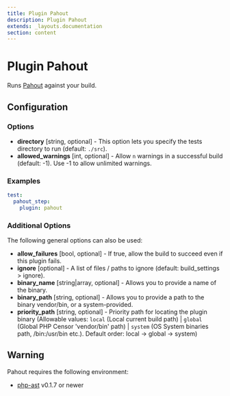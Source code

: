 ```yaml
---
title: Plugin Pahout
description: Plugin Pahout
extends: _layouts.documentation
section: content
---
```


Plugin Pahout
=============

Runs [Pahout](https://github.com/wata727/pahout/) against your build.

Configuration
-------------

### Options

* **directory** [string, optional] - This option lets you specify the tests directory to run (default: `./src`).
* **allowed_warnings** [int, optional] - Allow `n` warnings in a successful build (default: -1). 
  Use -1 to allow unlimited warnings.
  
### Examples

```yml
test:
  pahout_step:
    plugin: pahout
```

### Additional Options

The following general options can also be used: 

* **allow_failures** [bool, optional] - If true, allow the build to succeed even if this plugin fails.
* **ignore** [optional] - A list of files / paths to ignore (default: build_settings > ignore).
* **binary_name** [string|array, optional] - Allows you to provide a name of the binary.
* **binary_path** [string, optional] - Allows you to provide a path to the binary vendor/bin, or a system-provided.
* **priority_path** [string, optional] - Priority path for locating the plugin binary (Allowable values: 
  `local` (Local current build path) | 
  `global` (Global PHP Censor 'vendor/bin' path) |
  `system` (OS System binaries path, /bin:/usr/bin etc.). 
  Default order: local -> global -> system)

Warning
-------

Pahout requires the following environment:

- [php-ast](https://github.com/nikic/php-ast) v0.1.7 or newer
